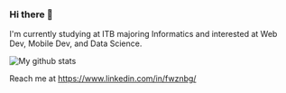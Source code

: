 ### Hi there 👋

I'm currently studying at ITB majoring Informatics and interested at Web Dev, Mobile Dev, and Data Science.
<!--
**fwznbg/fwznbg** is a ✨ _special_ ✨ repository because its `README.md` (this file) appears on your GitHub profile.

Here are some ideas to get you started:

- 🔭 I’m currently working on ...
- 🌱 I’m currently learning ...
- 👯 I’m looking to collaborate on ...
- 🤔 I’m looking for help with ...
- 💬 Ask me about ...
- 📫 How to reach me: ...
- 😄 Pronouns: ...
- ⚡ Fun fact: ...
-->

![My github stats](https://github-readme-stats.vercel.app/api?username=fwznbg&show_icons=true&theme=dracula)

<!--[![Top Langs](https://github-readme-stats.vercel.app/api/top-langs/?username=fwznbg)](https://github.com/anuraghazra/github-readme-stats)
-->

Reach me at https://www.linkedin.com/in/fwznbg/
